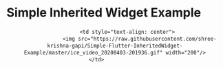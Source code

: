 # Simple Inherited Widget Example

<div style="text-align: center">
    <table>
    
            <td style="text-align: center">
                    <img src="https://raw.githubusercontent.com/shree-krishna-gapi/Simple-Flutter-InheritedWidget-Example/master/ice_video_20200403-201936.gif" width="200"/>            </td>            
         
      
  </table>
  </div>
  

